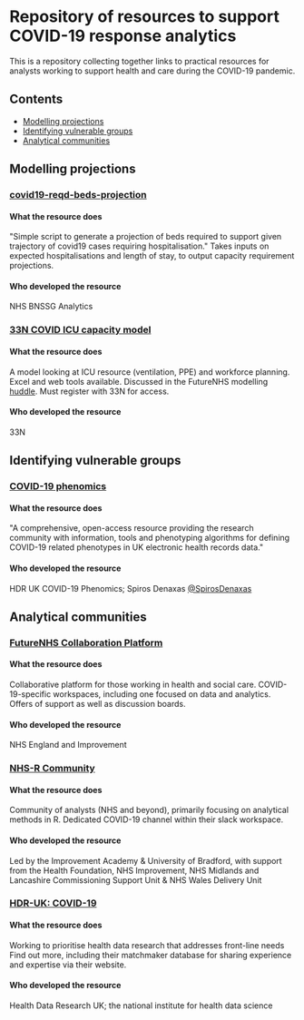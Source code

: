 # Repository of resources to support COVID-19 response analytics
This is a repository collecting together links to practical resources for analysts working to support health and care during the COVID-19 pandemic.

## Contents
* [Modelling projections](https://github.com/HFAnalyticsLab/COVID19_Resources/blob/master/Repository_Of_Tools_And_Code.md#modelling-projections)
* [Identifying vulnerable groups](https://github.com/HFAnalyticsLab/COVID19_Resources/blob/master/Repository_Of_Tools_And_Code.md#identifying-vulnerable-groups)
* [Analytical communities](https://github.com/HFAnalyticsLab/COVID19_Resources/blob/master/Repository_Of_Tools_And_Code.md#analytical-communities)

## Modelling projections

### [covid19-reqd-beds-projection](https://github.com/nhs-bnssg-analytics/covid19-reqd-beds-projection) 
#### What the resource does
"Simple script to generate a projection of beds required to support given trajectory of covid19 cases requiring hospitalisation."
Takes inputs on expected hospitalisations and length of stay, to output capacity requirement projections.
#### Who developed the resource
NHS BNSSG Analytics

### [33N COVID ICU capacity model](https://covid.33n.co.uk/login) 
#### What the resource does
A model looking at ICU resource (ventilation, PPE) and workforce planning. Excel and web tools available. 
Discussed in the FutureNHS modelling [huddle](https://future.nhs.uk/DataAnalyticsCovid19/view?objectID=19407216). Must register with 33N for access. 
#### Who developed the resource
33N

## Identifying vulnerable groups

### [COVID-19 phenomics](https://covid19-phenomics.org/#section-algorithms)
#### What the resource does
"A comprehensive, open-access resource providing the research community with information, tools and phenotyping algorithms for defining COVID-19 related phenotypes in UK electronic health records data."
#### Who developed the resource
HDR UK COVID-19 Phenomics; Spiros Denaxas [@SpirosDenaxas](https://twitter.com/SpirosDenaxas)

## Analytical communities

### [FutureNHS Collaboration Platform](https://future.nhs.uk/)
#### What the resource does
Collaborative platform for those working in health and social care. COVID-19-specific workspaces, including one focused on data and analytics. Offers of support as well as discussion boards. 
#### Who developed the resource
NHS England and Improvement

### [NHS-R Community](https://nhsrcommunity.com/)
#### What the resource does
Community of analysts (NHS and beyond), primarily focusing on analytical methods in R. Dedicated COVID-19 channel within their slack workspace. 
#### Who developed the resource
Led by the Improvement Academy & University of Bradford, with support from the Health Foundation, NHS Improvement, NHS Midlands and Lancashire Commissioning Support Unit & NHS Wales Delivery Unit

### [HDR-UK: COVID-19](https://www.hdruk.ac.uk/covid-19/)
#### What the resource does
Working to prioritise health data research that addresses front-line needs  Find out more, including their matchmaker database for sharing experience and expertise via their website. 
#### Who developed the resource
Health Data Research UK; the national institute for health data science
